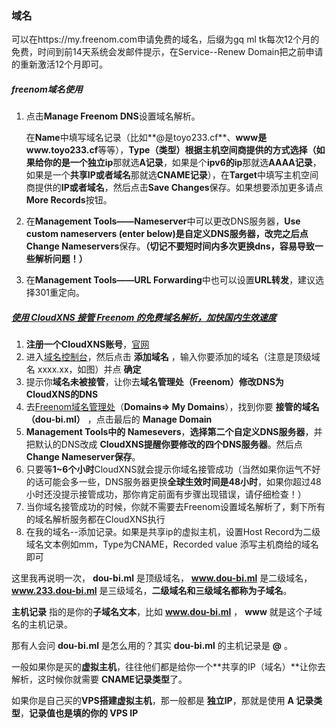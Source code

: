 ### 域名

可以在https://my.freenom.com申请免费的域名，后缀为gq ml tk每次12个月的免费，时间到前14天系统会发邮件提示，在Service--Renew Domain把之前申请的重新激活12个月即可。

##### freenom域名使用

1. 点击**Manage Freenom DNS**设置域名解析。 

   在**Name**中填写域名记录（比如**@是toyo233.cf**、**www是www.toyo233.cf**等等），**Type（类型）**根据主机空间商提供的方式选择（如果给你的是一个**独立ip**那就选**A记录**，如果是个**ipv6的ip**那就选**AAAA记录**，如果是一个**共享IP或者域名**那就选**CNAME记录**），在**Target**中填写主机空间商提供的**IP或者域名**，然后点击**Save Changes**保存。如果想要添加更多请点**More Records**按钮。 

2. 在**Management Tools——Nameserver**中可以更改DNS服务器，**Use custom nameservers (enter below)**是自定义DNS服务器，改完之后点**Change Nameservers**保存。**（切记不要短时间内多次更换dns，容易导致一些解析问题！）** 

3. 在**Management Tools——URL Forwarding**中也可以设置**URL转发**，建议选择301重定向。 



##### [使用 CloudXNS 接管 Freenom 的免费域名解析，加快国内生效速度](https://doubmirror.cf/1jg9z3mv-2.html)

1. **注册一个CloudXNS账号**，[官网](http://www.cloudxns.net/) 
2. 进入[域名控制台](https://www.cloudxns.net/Record/index.html?z_id=78887)，然后点击 **添加域名** ，输入你要添加的域名（注意是顶级域名 xxxx.xx，如图）并点 **确定** 
3. 提示你**域名未被接管**，让你去**域名管理处（Freenom）修改DNS为CloudXNS的DNS** 
4. 去[Freenom域名管理处](https://my.freenom.com/clientarea.php?action=domains)（**Domains=> My Domains**），找到你要 **接管的域名（dou-bi.ml）** ，点击最后的 **Manage Domain** 
5. **Management Tools中的 Namesevers**，**选择第二个自定义DNS服务器**，并把默认的DNS改成 **CloudXNS提醒你要修改的四个DNS服务器**。然后点**Change Nameserver保存**。 
6. 只要等**1~6个小时**CloudXNS就会提示你域名接管成功（当然如果你运气不好的话可能会多一些，DNS服务器更换**全球生效时间是48小时**，如果你超过48小时还没提示接管成功，那你肯定前面有步骤出现错误，请仔细检查！） 
7. 当你域名接管成功的时候，你就不需要去Freenom设置域名解析了，剩下所有的域名解析服务都在CloudXNS执行
8. 在我的域名--添加记录。如果是共享ip的虚拟主机，设置Host Record为二级域名文本例如mm，Type为CNAME，Recorded value 添写主机商给的域名即可

这里我再说明一次， **dou-bi.ml** 是顶级域名， **www.dou-bi.ml** 是二级域名， **www.233.dou-bi.ml** 是三级域名，**二级域名和三级域名都称为子域名**。

**主机记录** 指的是你的**子域名文本**，比如 **www.dou-bi.ml** ， **www** 就是这个子域名的主机记录。

那有人会问 **dou-bi.ml** 是怎么用的？其实 **dou-bi.ml** 的主机记录是 **@** 。

一般如果你是买的**虚拟主机**，往往他们都是给你一个**共享的IP（域名）**让你去解析，这时候你就需要 **CNAME记录类型**了。

如果你是自己买的**VPS搭建虚拟主机**，那一般都是 **独立IP**，那就是使用 **A 记录类型**，**记录值也是填的你的 VPS IP**